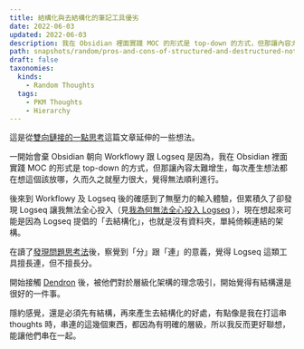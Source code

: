 ```yaml
---
title: 結構化與去結構化的筆記工具優劣
date: 2022-06-03
updated: 2022-06-03
description: 我在 Obsidian 裡面實踐 MOC 的形式是 top-down 的方式，但那讓內容太難增生，每次產生想法都在想這個該放哪，久而久之就壓力很大，覺得無法順利進行。
path: snapshots/random/pros-and-cons-of-structured-and-destructured-note-taking-tools
draft: false
taxonomies:
  kinds: 
    - Random Thoughts
  tags: 
    - PKM Thoughts
    - Hierarchy
---
```


這是從[雙向鏈接的一點思考](https://www.yuque.com/arvinxx/knowledge-note/rdtyem)這篇文章延伸的一些想法。

一開始會棄 Obsidian 朝向 Workflowy 跟 Logseq 是因為，我在 Obsidian 裡面實踐 MOC 的形式是 top-down 的方式，但那讓內容太難增生，每次產生想法都在想這個該放哪，久而久之就壓力很大，覺得無法順利進行。

後來到 Workflowy 及 Logseq 後的確感到了無壓力的輸入體驗，但累積久了卻發現 Logseq 讓我無法全心投入（見[我為何無法全心投入 Logseq](/snapshots/why/why-cant-i-commit-to-logseq) ），現在想起來可能是因為 Logseq 提倡的「去結構化」，也就是沒有資料夾，單純倚賴連結的架構。

在讀了[發現問題思考法](https://www.books.com.tw/products/0010836908)後，察覺到「分」跟「連」的意義，覺得 Logseq 這類工具擅長連，但不擅長分。

開始接觸 [Dendron](https://www.dendron.so/) 後，被他們對於層級化架構的理念吸引，開始覺得有結構還是很好的一件事。

隱約感覺，還是必須先有結構，再來產生去結構化的好處，有點像是我在打這串 thoughts 時，串連的這幾個東西，都因為有明確的層級，所以我反而更好聯想，能讓他們串在一起。